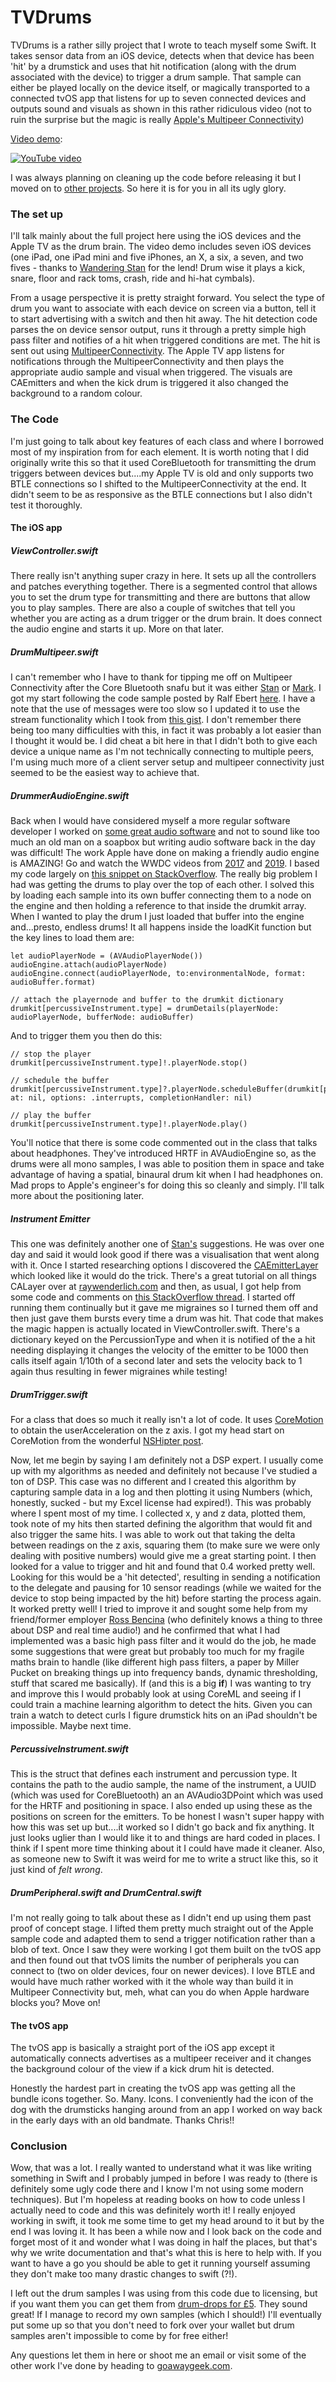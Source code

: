 # TVDrums

TVDrums is a rather silly project that I wrote to teach myself some Swift.  It takes sensor data from an iOS device, detects when that device has been 'hit' by a drumstick and uses that hit notification (along with the drum associated with the device) to trigger a drum sample.  That sample can either be played locally on the device itself, or magically transported to a connected tvOS app that listens for up to seven connected devices and outputs sound and visuals as shown in this rather ridiculous video (not to ruin the surprise but the magic is really [Apple's Multipeer Connectivity](https://developer.apple.com/documentation/multipeerconnectivity))

[Video demo](https://www.youtube.com/watch?v=vOETCy7_c4Q):

[![YouTube video](http://knockyrsocksoff.com/drums/drums_web.gif)](https://www.youtube.com/watch?v=vOETCy7_c4Q)

I was always planning on cleaning up the code before releasing it but I moved on to [other projects](https://twitter.com/goawaygeek/status/1301339088381833216).  So here it is for you in all its ugly glory.  

### The set up
I'll talk mainly about the full project here using the iOS devices and the Apple TV as the drum brain.  The video demo includes seven iOS devices (one iPad, one iPad mini and five iPhones, an X, a six, a seven, and two fives - thanks to [Wandering Stan](https://github.com/wanderingstan) for the lend!  Drum wise it plays a kick, snare, floor and rack toms, crash, ride and hi-hat cymbals).  

From a usage perspective it is pretty straight forward.  You select the type of drum you want to associate with each device on screen via a button, tell it to start advertising with a switch and then hit away.  The hit detection code parses the on device sensor output, runs it through a pretty simple high pass filter and notifies of a hit when triggered conditions are met.  The hit is sent out using [MultipeerConnectivity](https://developer.apple.com/documentation/multipeerconnectivity).  The Apple TV app listens for notifications through the MultipeerConnectivity and then plays the appropriate audio sample and visual when triggered.  The visuals are CAEmitters and when the kick drum is triggered it also changed the background to a random colour.

### The Code

I'm just going to talk about key features of each class and where I borrowed most of my inspiration from for each element.  It is worth noting that I did originally write this so that it used CoreBluetooth for transmitting the drum triggers between devices but....my Apple TV is old and only supports two BTLE connections so I shifted to the MultipeerConnectivity at the end.  It didn't seem to be as responsive as the BTLE connections but I also didn't test it thoroughly.  

#### The iOS app
##### ViewController.swift
There really isn't anything super crazy in here.  It sets up all the controllers and patches everything together.  There is a segmented control that allows you to set the drum type for transmitting and there are buttons that allow you to play samples.  There are also a couple of switches that tell you whether you are acting as a drum trigger or the drum brain.  It does connect the audio engine and starts it up.  More on that later.

##### DrumMultipeer.swift
I can't remember who I have to thank for tipping me off on Multipeer Connectivity after the Core Bluetooth snafu but it was either [Stan](https://github.com/wanderingstan) or [Mark](https://github.com/aufflick).  I got my start following the code sample posted by Ralf Ebert [here](https://www.ralfebert.de/ios/tutorials/multipeer-connectivity/).  I have a note that the use of messages were too slow so I updated it to use the stream functionality which I took from [this gist](https://gist.github.com/lucasecf/bde1d9bd3492f29b7534).  I don't remember there being too many difficulties with this, in fact it was probably a lot easier than I thought it would be. I did cheat a bit here in that I didn't both to give each device a unique name as I'm not technically connecting to multiple peers, I'm using much more of a client server setup and multipeer connectivity just seemed to be the easiest way to achieve that.

##### DrummerAudioEngine.swift
Back when I would have considered myself a more regular software developer I worked on [some great audio software](http://www.audiomulch.com) and not to sound like too much an old man on a soapbox but writing audio software back in the day was difficult!  The work Apple have done on making a friendly audio engine is AMAZING!  Go and watch the WWDC videos from [2017](https://developer.apple.com/videos/play/wwdc2017/501/) and [2019](https://developer.apple.com/videos/play/wwdc2019/510/).  I based my code largely on [this snippet on StackOverflow](https://stackoverflow.com/questions/24383080/realtime-audio-with-avaudioengine?rq=1).  The really big problem I had was getting the drums to play over the top of each other.  I solved this by loading each sample into its own buffer connecting them to a node on the engine and then holding a reference to that inside the drumkit array.  When I wanted to play the drum I just loaded that buffer into the engine and...presto, endless drums!  It all happens inside the loadKit function but the key lines to load them are:
```
let audioPlayerNode = (AVAudioPlayerNode())
audioEngine.attach(audioPlayerNode)
audioEngine.connect(audioPlayerNode, to:environmentalNode, format: audioBuffer.format)
            
// attach the playernode and buffer to the drumkit dictionary
drumkit[percussiveInstrument.type] = drumDetails(playerNode:
audioPlayerNode, bufferNode: audioBuffer)
```

And to trigger them you then do this:
```
// stop the player
drumkit[percussiveInstrument.type]!.playerNode.stop()

// schedule the buffer
drumkit[percussiveInstrument.type]?.playerNode.scheduleBuffer(drumkit[percussiveInstrument.type]!.bufferNode, at: nil, options: .interrupts, completionHandler: nil)

// play the buffer
drumkit[percussiveInstrument.type]!.playerNode.play()
```
You'll notice that there is some code commented out in the class that talks about headphones.  They've introduced HRTF in AVAudioEngine so, as the drums were all mono samples, I was able to position them in space and take advantage of having a spatial, binaural drum kit when I had headphones on.  Mad props to Apple's engineer's for doing this so cleanly and simply.  I'll talk more about the positioning later.

##### Instrument Emitter
This one was definitely another one of [Stan's](https://github.com/wanderingstan) suggestions.  He was over one day and said it would look good if there was a visualisation that went along with it.  Once I started researching options I discovered the [CAEmitterLayer](https://developer.apple.com/documentation/quartzcore/caemitterlayer) which looked like it would do the trick.  There's a great tutorial on all things CALayer over at [raywenderlich.com](https://www.raywenderlich.com/402-calayer-tutorial-for-ios-getting-started) and then, as usual, I got help from some code and comments on [this StackOverflow thread](https://stackoverflow.com/questions/10929316/caemitterlayer-how-to-emit-for-a-short-time-repeatedly).  I started off running them continually but it gave me migraines so I turned them off and then just gave them bursts every time a drum was hit.  That code that makes the magic happen is actually located in ViewController.swift.  There's a dictionary keyed on the PercussionType and when it is notified of the a hit needing displaying it changes the velocity of the emitter to be 1000 then calls itself again 1/10th of a second later and sets the velocity back to 1 again thus resulting in fewer migraines while testing!

##### DrumTrigger.swift
For a class that does so much it really isn't a lot of code.  It uses [CoreMotion](https://developer.apple.com/documentation/coremotion) to obtain the userAcceleration on the z axis.  I got my head start on CoreMotion from the wonderful [NSHipter post](https://nshipster.com/cmdevicemotion/).

Now, let me begin by saying I am definitely not a DSP expert.  I usually come up with my algorithms as needed and definitely not because I've studied a ton of DSP.  This case was no different and I created this algorithm by capturing sample data in a log and then plotting it using Numbers (which, honestly, sucked - but my Excel license had expired!).  This was probably where I spent most of my time. I collected x, y and z data, plotted them, took note of my hits then started defining the algorithm that would fit and also trigger the same hits.  I was able to work out that taking the delta between readings on the z axis, squaring them (to make sure we were only dealing with positive numbers) would give me a great starting point.  I then looked for a value to trigger and hit and found that 0.4 worked pretty well.  Looking for this would be a 'hit detected', resulting in sending a notification to the delegate and pausing for 10 sensor readings (while we waited for the device to stop being impacted by the hit) before starting the process again.  It worked pretty well!  I tried to improve it and sought some help from my friend/former employer [Ross Bencina](http://www.rossbencina.com) (who definitely knows a thing to three about DSP and real time audio!) and he confirmed that what I had implemented was a basic high pass filter and it would do the job, he made some suggestions that were great but probably too much for my fragile maths brain to handle (like different high pass filters, a paper by Miller Pucket on breaking things up into frequency bands, dynamic thresholding, stuff that scared me basically).  If (and this is a big **if**) I was wanting to try and improve this I would probably look at using CoreML and seeing if I could train a machine learning algorithm to detect the hits.  Given you can train a watch to detect curls I figure drumstick hits on an iPad shouldn't be impossible.  Maybe next time.

##### PercussiveInstrument.swift
This is the struct that defines each instrument and percussion type.  It contains the path to the audio sample, the name of the instrument, a UUID (which was used for CoreBluetooth) an an AVAudio3DPoint which was used for the HRTF and positioning in space.  I also ended up using these as the positions on screen for the emitters.  To be honest I wasn't super happy with how this was set up but....it worked so I didn't go back and fix anything.  It just looks uglier than I would like it to and things are hard coded in places.  I think if I spent more time thinking about it I could have made it cleaner.  Also, as someone new to Swift it was weird for me to write a struct like this, so it just kind of *felt wrong*.

##### DrumPeripheral.swift and DrumCentral.swift
I'm not really going to talk about these as I didn't end up using them past proof of concept stage.  I lifted them pretty much straight out of the Apple sample code and adapted them to send a trigger notification rather than a blob of text.  Once I saw they were working I got them built on the tvOS app and then found out that tvOS limits the number of peripherals you can connect to (two on older devices, four on newer devices).  I love BTLE and would have much rather worked with it the whole way than build it in Multipeer Connectivity but, meh, what can you do when Apple hardware blocks you?  Move on!

#### The tvOS app
The tvOS app is basically a straight port of the iOS app except it automatically connects advertises as a multipeer receiver and it changes the background colour of the view if a kick drum hit is detected.

Honestly the hardest part in creating the tvOS app was getting all the bundle icons together.  So. Many. Icons. I conveniently had the icon of the dog with the drumsticks hanging around from an app I worked on way back in the early days with an old bandmate.  Thanks Chris!!  

### Conclusion
Wow, that was a lot.  I really wanted to understand what it was like writing something in Swift and I probably jumped in before I was ready to (there is definitely some ugly code there and I know I'm not using some modern techniques).  But I'm hopeless at reading books on how to code unless I actually need to code and this was definitely worth it!  I really enjoyed working in swift, it took me some time to get my head around to it but by the end I was loving it.  It has been a while now and I look back on the code and forget most of it and wonder what I was doing in half the places, but that's why we write documentation and that's what this is here to help with.  If you want to have a go you should be able to get it running yourself assuming they don't make too many drastic changes to swift (?!).  

I left out the drum samples I was using from this code due to licensing, but if you want them you can get them from [drum-drops for £5](https://www.drum-drops.com/collections/drum-samples/products/60s-rogers-pop-kit).  They sound great!  If I manage to record my own samples (which I should!) I'll eventually put some up so that you don't need to fork over your wallet but drum samples aren't impossible to come by for free either!

Any questions let them in here or shoot me an email or visit some of the other work I've done by heading to [goawaygeek.com](http://goawaygeek.com).
